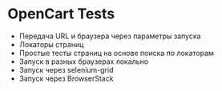 # OpenCart Tests

 - Передача URL и браузера через параметры запуска
 - Локаторы страниц
 - Простые тесты страниц на основе поиска по локаторам
 - Запуск в разных браузерах локально
 - Запуск через selenium-grid
 - Запуск через BrowserStack